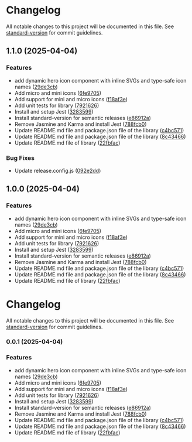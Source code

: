 # Changelog

All notable changes to this project will be documented in this file. See [standard-version](https://github.com/conventional-changelog/standard-version) for commit guidelines.

## 1.1.0 (2025-04-04)


### Features

* add dynamic hero icon component with inline SVGs and type-safe icon names ([29de3cb](https://github.com/atheodosiou/ngx-heroicons/commit/29de3cbda66fdbc120d318412ad30d43278f42a9))
* Add micro and mini icons ([6fe9705](https://github.com/atheodosiou/ngx-heroicons/commit/6fe9705f8df221d3caa6c3a4dc322447518d76d6))
* Add support for mini and micro icons ([f18af3e](https://github.com/atheodosiou/ngx-heroicons/commit/f18af3e917b45178ffc69e3669d57d572e762d42))
* Add unit tests for library ([7921626](https://github.com/atheodosiou/ngx-heroicons/commit/7921626592ebb03d08d7b07e20659072da4ee6d2))
* Install and setup Jest ([3283599](https://github.com/atheodosiou/ngx-heroicons/commit/3283599db54e09d39e7a83a3656f46499dcf8e4f))
* Install standard-version for semantic releases ([e86912a](https://github.com/atheodosiou/ngx-heroicons/commit/e86912ae5049a5cd7b4fe2a64a7415ff00441aa1))
* Remove Jasmine and Karma and install Jest ([788fcb0](https://github.com/atheodosiou/ngx-heroicons/commit/788fcb0298bea7fff9fc6e4a3b5763bd54609910))
* Update README.md file and package.json file of the library ([c4bc571](https://github.com/atheodosiou/ngx-heroicons/commit/c4bc5710df96e7ccf4efd02fb7899aa430ae3494))
* Update README.md file and package.json file of the library ([8c43466](https://github.com/atheodosiou/ngx-heroicons/commit/8c434664d9c7d119798c6bd85ce1a40d577d6a90))
* Update README.md file of library ([22fbfac](https://github.com/atheodosiou/ngx-heroicons/commit/22fbfac56c4307e1db61c87b13a1027b1100ad40))


### Bug Fixes

* Update release.config.js ([092e2dd](https://github.com/atheodosiou/ngx-heroicons/commit/092e2dd5eb806146eca3eef3312667758d7bf689))

## 1.0.0 (2025-04-04)


### Features

* add dynamic hero icon component with inline SVGs and type-safe icon names ([29de3cb](https://github.com/atheodosiou/ngx-heroicons/commit/29de3cbda66fdbc120d318412ad30d43278f42a9))
* Add micro and mini icons ([6fe9705](https://github.com/atheodosiou/ngx-heroicons/commit/6fe9705f8df221d3caa6c3a4dc322447518d76d6))
* Add support for mini and micro icons ([f18af3e](https://github.com/atheodosiou/ngx-heroicons/commit/f18af3e917b45178ffc69e3669d57d572e762d42))
* Add unit tests for library ([7921626](https://github.com/atheodosiou/ngx-heroicons/commit/7921626592ebb03d08d7b07e20659072da4ee6d2))
* Install and setup Jest ([3283599](https://github.com/atheodosiou/ngx-heroicons/commit/3283599db54e09d39e7a83a3656f46499dcf8e4f))
* Install standard-version for semantic releases ([e86912a](https://github.com/atheodosiou/ngx-heroicons/commit/e86912ae5049a5cd7b4fe2a64a7415ff00441aa1))
* Remove Jasmine and Karma and install Jest ([788fcb0](https://github.com/atheodosiou/ngx-heroicons/commit/788fcb0298bea7fff9fc6e4a3b5763bd54609910))
* Update README.md file and package.json file of the library ([c4bc571](https://github.com/atheodosiou/ngx-heroicons/commit/c4bc5710df96e7ccf4efd02fb7899aa430ae3494))
* Update README.md file and package.json file of the library ([8c43466](https://github.com/atheodosiou/ngx-heroicons/commit/8c434664d9c7d119798c6bd85ce1a40d577d6a90))
* Update README.md file of library ([22fbfac](https://github.com/atheodosiou/ngx-heroicons/commit/22fbfac56c4307e1db61c87b13a1027b1100ad40))
# Changelog

All notable changes to this project will be documented in this file. See [standard-version](https://github.com/conventional-changelog/standard-version) for commit guidelines.

### 0.0.1 (2025-04-04)


### Features

* add dynamic hero icon component with inline SVGs and type-safe icon names ([29de3cb](https://github.com/atheodosiou/ngx-heroicons/commit/29de3cbda66fdbc120d318412ad30d43278f42a9))
* Add micro and mini icons ([6fe9705](https://github.com/atheodosiou/ngx-heroicons/commit/6fe9705f8df221d3caa6c3a4dc322447518d76d6))
* Add support for mini and micro icons ([f18af3e](https://github.com/atheodosiou/ngx-heroicons/commit/f18af3e917b45178ffc69e3669d57d572e762d42))
* Add unit tests for library ([7921626](https://github.com/atheodosiou/ngx-heroicons/commit/7921626592ebb03d08d7b07e20659072da4ee6d2))
* Install and setup Jest ([3283599](https://github.com/atheodosiou/ngx-heroicons/commit/3283599db54e09d39e7a83a3656f46499dcf8e4f))
* Install standard-version for semantic releases ([e86912a](https://github.com/atheodosiou/ngx-heroicons/commit/e86912ae5049a5cd7b4fe2a64a7415ff00441aa1))
* Remove Jasmine and Karma and install Jest ([788fcb0](https://github.com/atheodosiou/ngx-heroicons/commit/788fcb0298bea7fff9fc6e4a3b5763bd54609910))
* Update README.md file and package.json file of the library ([c4bc571](https://github.com/atheodosiou/ngx-heroicons/commit/c4bc5710df96e7ccf4efd02fb7899aa430ae3494))
* Update README.md file and package.json file of the library ([8c43466](https://github.com/atheodosiou/ngx-heroicons/commit/8c434664d9c7d119798c6bd85ce1a40d577d6a90))
* Update README.md file of library ([22fbfac](https://github.com/atheodosiou/ngx-heroicons/commit/22fbfac56c4307e1db61c87b13a1027b1100ad40))
